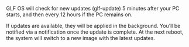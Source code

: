 GLF OS will check for new updates (glf-update) 5 minutes after your PC starts, and then every 12 hours if the PC remains on.

If updates are available, they will be applied in the background.
You’ll be notified via a notification once the update is complete.
At the next reboot, the system will switch to a new image with the latest updates.

